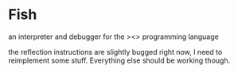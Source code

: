 # Fish

an interpreter and debugger for the ><> programming language

the reflection instructions are slightly bugged right now, I need to reimplement some stuff. Everything else should be working though.
